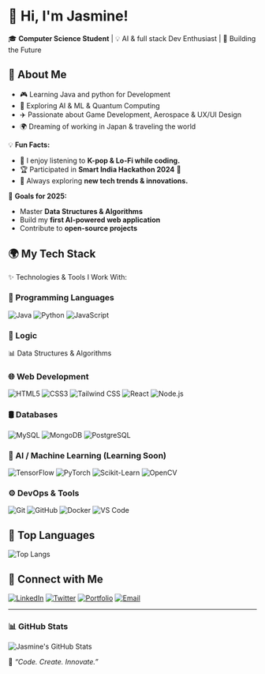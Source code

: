 # 👋 Hi, I'm Jasmine!  
🎓 **Computer Science Student** | 💡 AI & full stack Dev Enthusiast | 🚀 Building the Future  

## 🌟 **About Me** 
- 🎮 Learning Java and python for Development
- 🤖 Exploring AI & ML & Quantum Computing
- ✈️ Passionate about Game Development, Aerospace & UX/UI Design
- 🌍 Dreaming of working in Japan & traveling the world

💡 **Fun Facts:**  
- 🎵 I enjoy listening to **K-pop & Lo-Fi while coding.**  
- 🏆 Participated in **Smart India Hackathon 2024** 🚀  
- 📖 Always exploring **new tech trends & innovations.**

🎯 **Goals for 2025:**  
- Master **Data Structures & Algorithms**  
- Build my **first AI-powered web application**  
- Contribute to **open-source projects**    


## 🌍 **My Tech Stack**  
✨ Technologies & Tools I Work With:  

### **📌 Programming Languages**
![Java](https://img.shields.io/badge/-Java-007396?style=flat-square&logo=java&logoColor=white)
![Python](https://img.shields.io/badge/-Python-3776AB?style=flat-square&logo=python&logoColor=white)
![JavaScript](https://img.shields.io/badge/-JavaScript-F7DF1E?style=flat-square&logo=javascript&logoColor=black)

### **📌 Logic**
📊 Data Structures & Algorithms

### **🌐 Web Development**
![HTML5](https://img.shields.io/badge/-HTML5-E34F26?style=flat-square&logo=html5&logoColor=white)
![CSS3](https://img.shields.io/badge/-CSS3-1572B6?style=flat-square&logo=css3&logoColor=white)
![Tailwind CSS](https://img.shields.io/badge/-Tailwind%20CSS-38B2AC?style=flat-square&logo=tailwind-css&logoColor=white)
![React](https://img.shields.io/badge/-React-61DAFB?style=flat-square&logo=react&logoColor=black)
![Node.js](https://img.shields.io/badge/-Node.js-339933?style=flat-square&logo=node.js&logoColor=white)

### **🛢️ Databases**
![MySQL](https://img.shields.io/badge/-MySQL-4479A1?style=flat-square&logo=mysql&logoColor=white)
![MongoDB](https://img.shields.io/badge/-MongoDB-47A248?style=flat-square&logo=mongodb&logoColor=white)
![PostgreSQL](https://img.shields.io/badge/-PostgreSQL-336791?style=flat-square&logo=postgresql&logoColor=white)

### **🤖 AI / Machine Learning (Learning Soon)**
![TensorFlow](https://img.shields.io/badge/-TensorFlow-FF6F00?style=flat-square&logo=tensorflow&logoColor=white)
![PyTorch](https://img.shields.io/badge/-PyTorch-EE4C2C?style=flat-square&logo=pytorch&logoColor=white)
![Scikit-Learn](https://img.shields.io/badge/-Scikit%20Learn-F7931E?style=flat-square&logo=scikit-learn&logoColor=white)
![OpenCV](https://img.shields.io/badge/-OpenCV-5C3EE8?style=flat-square&logo=opencv&logoColor=white)

### **⚙️ DevOps & Tools**
![Git](https://img.shields.io/badge/-Git-F05032?style=flat-square&logo=git&logoColor=white)
![GitHub](https://img.shields.io/badge/-GitHub-181717?style=flat-square&logo=github&logoColor=white)
![Docker](https://img.shields.io/badge/-Docker-2496ED?style=flat-square&logo=docker&logoColor=white)
![VS Code](https://img.shields.io/badge/-VS%20Code-007ACC?style=flat-square&logo=visual-studio-code&logoColor=white)


## 🌟 Top Languages
![Top Langs](https://github-readme-stats.vercel.app/api/top-langs/?username=Jascodes09&layout=compact&theme=tokyonight)



## 🔗 Connect with Me
[![LinkedIn](https://img.shields.io/badge/-LinkedIn-blue?style=flat&logo=Linkedin&logoColor=white)](https://www.linkedin.com/in/jasmin1105)
[![Twitter](https://img.shields.io/badge/-Twitter-blue?style=flat&logo=Twitter&logoColor=white)](YOUR-TWITTER-LINK)
[![Portfolio](https://img.shields.io/badge/-Portfolio-000?style=flat&logo=vercel&logoColor=white)](YOUR-PORTFOLIO-LINK)
[![Email](https://img.shields.io/badge/-Email-D14836?style=flat&logo=Gmail&logoColor=white)](mailto:shaikjasmine1105@gmail.com)
 

---

### 📊 **GitHub Stats**  
![Jasmine's GitHub Stats](https://github-readme-stats.vercel.app/api?username=Jascodes09&show_icons=true&theme=tokyonight)
  

💬 _“Code. Create. Innovate.”_  



